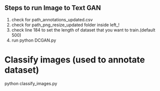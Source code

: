 ## Steps to run Image to Text GAN
1. check for path_annotations_updated.csv
2. check for path_png_resize_updated folder inside left_!
3. check line 184 to set the length of dataset that you want to train.(default 500)
4. run python DCGAN.py

# Classify images (used to annotate dataset)
python classify_images.py
